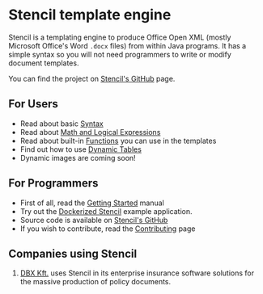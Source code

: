 # Stencil template engine

Stencil is a templating engine to produce Office Open XML (mostly Microsoft Office's Word `.docx` files)
from within Java programs. It has a simple syntax so you will not need programmers to write or modify
document templates.

You can find the project on [Stencil's GitHub](https://github.com/erdos/stencil) page.

## For Users

- Read about basic [Syntax](Syntax.md)
- Read about [Math and Logical Expressions](Math.md)
- Read about built-in [Functions](Functions.md) you can use in the templates
- Find out how to use [Dynamic Tables](Tables.md)
- Dynamic images are coming soon!

## For Programmers

- First of all, read the [Getting Started](GettingStarted.md) manual
- Try out the [Dockerized Stencil](https://github.com/erdos/stencil/blob/master/service/README.md) example application.
- Source code is available on [Stencil's GitHub](https://github.com/erdos/stencil)
- If you wish to contribute, read the [Contributing](Contribution.md) page

## Companies using Stencil

1. [DBX Kft.](https://dbx.hu) uses Stencil in its enterprise insurance software
solutions for the massive production of policy documents.
